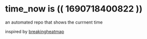 # time_now is (( 1690718400822 ))

an automated repo that shows the currnent time

inspired by [breakingheatmap](https://github.com/breakingheatmap/breakingheatmap)